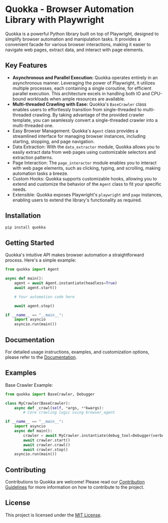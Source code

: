 # Quokka - Browser Automation Library with Playwright

Quokka is a powerful Python library built on top of Playwright, designed to simplify browser automation and manipulation tasks. It provides a convenient facade for various browser interactions, making it easier to navigate web pages, extract data, and interact with page elements.

## Key Features

- **Asynchronous and Parallel Execution:** Quokka operates entirely in an asynchronous manner. Leveraging the power of Playwright, it utilizes multiple processes, each containing a single coroutine, for efficient parallel execution. This architecture excels in handling both IO and CPU-bound workloads when ample resources are available.
- **Multi-threaded Crawling with Ease:** Quokka's `BaseCrawler` class enables users to effortlessly transition from single-threaded to multi-threaded crawling. By taking advantage of the provided crawler template, you can seamlessly convert a single-threaded crawler into a multi-threaded one.
- Easy Browser Management: Quokka's `Agent` class provides a streamlined interface for managing browser instances, including starting, stopping, and page navigation.
- Data Extraction: With the `data_extractor` module, Quokka allows you to easily extract data from web pages using customizable selectors and extraction patterns.
- Page Interaction: The `page_interactor` module enables you to interact with web page elements, such as clicking, typing, and scrolling, making automation tasks a breeze.
- Custom Hooks: Quokka supports customizable hooks, allowing you to extend and customize the behavior of the `Agent` class to fit your specific needs.
- Extensible: Quokka exposes Playwright's `playwright` and `page` instances, enabling users to extend the library's functionality as required.

## Installation

```bash
pip install quokka
```

## Getting Started
Quokka's intuitive API makes browser automation a straightforward process. Here's a simple example:
```python
from quokka import Agent

async def main():
    agent = await Agent.instantiate(headless=True)
    await agent.start()

    # Your automation code here

    await agent.stop()

if __name__ == "__main__":
    import asyncio
    asyncio.run(main())
```

## Documentation

For detailed usage instructions, examples, and customization options, please refer to the [Documentation](link_to_documentation).

## Examples

Base Crawler Example:

```python
from quokka import BaseCrawler, Debugger

class MyCrawler(BaseCrawler):
    async def _crawl(self, *args, **kwargs):
        # Core crawling logic using browser_agent

if __name__ == "__main__":
    import asyncio
    async def main():
        crawler = await MyCrawler.instantiate(debug_tool=Debugger(verbose=True))
        await crawler.start()
        await crawler.crawl()
        await crawler.stop()
    asyncio.run(main())
```
## Contributing

Contributions to Quokka are welcome! Please read our [Contribution Guidelines](link_to_contribution_guidelines) for more information on how to contribute to the project.

## License

This project is licensed under the [MIT License](link_to_license).
